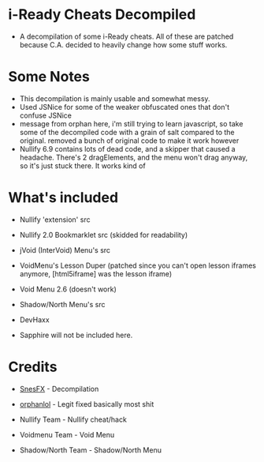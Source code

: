 # i-Ready Cheats Decompiled
 
* A decompilation of some i-Ready cheats. All of these are patched because C.A. decided to heavily change how some stuff works.

# Some Notes

* This decompilation is mainly usable and somewhat messy.
* Used JSNice for some of the weaker obfuscated ones that don't confuse JSNice
* message from orphan here, i'm still trying to learn javascript, so take some of the decompiled code with a grain of salt compared to the original. removed a bunch of original code to make it work however
* Nullify 6.9 contains lots of dead code, and a skipper that caused a headache. There's 2 dragElements, and the menu won't drag anyway, so it's just stuck there. It works kind of

# What's included

* Nullify 'extension' src

* Nullify 2.0 Bookmarklet src (skidded for readability)

* jVoid (InterVoid) Menu's src

* VoidMenu's Lesson Duper (patched since you can't open lesson iframes anymore, [html5iframe] was the lesson iframe)

* Void Menu 2.6 (doesn't work)

* Shadow/North Menu's src

* DevHaxx
  
* Sapphire will not be included here.

# Credits

* [SnesFX](https://twitter.com/SnesFX) - Decompilation

* [orphanlol](https://github.com/orphanlol) - Legit fixed basically most shit 

* Nullify Team - Nullify cheat/hack

* Voidmenu Team - Void Menu

* Shadow/North Team - Shadow/North Menu

